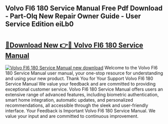 ## Volvo Fl6 180 Service Manual Free Pdf Download - Part-Olq New Repair Owner Guide - User Service Edition eiLb0

# <h2><a href="http://bc6724.oget.top/?id=Volvo+Fl6+180+Service+Manual">🔗Download New 👉🔴 Volvo Fl6 180 Service Manual</a></h2>

[![Volvo Fl6 180 Service Manual new download](https://i.imgur.com/5g1atiW.png)](http://bc6724.oget.top/?id=Volvo+Fl6+180+Service+Manual)
Welcome to the Volvo Fl6 180 Service Manual user manual, your one-stop resource for understanding and using your new product. Thank You for Your Support Volvo Fl6 180 Service Manual We value your feedback and are committed to providing exceptional customer service. Volvo Fl6 180 Service Manual offers users an extensive range of advanced features, including biometric authentication, smart home integration, automatic updates, and personalized recommendations, all accessible through the sleek and user-friendly interface. Your Feedback is Important Volvo Fl6 180 Service Manual. We value your input and are committed to continuous improvement.
